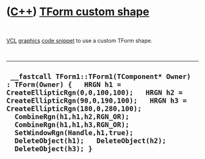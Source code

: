 



 

 

 

 

 

([C++](Cpp.md)) [TForm custom shape](CppTFormCustomShape.md)
==============================================================

 

[VCL](CppVcl.md) [graphics](CppVclGraphics.md) [code
snippet](CppVclCodeSnippets.md) to use a custom TForm shape.

 

  ---------------------------------------------------------------------------------------------------------------------------------------------------------------------------------------------------------------------------------------------------------------------------------------------------------------------------------------------------------------------
  ` __fastcall TForm1::TForm1(TComponent* Owner) : TForm(Owner) {   HRGN h1 = CreateEllipticRgn(0,0,100,100);   HRGN h2 = CreateEllipticRgn(90,0,190,100);   HRGN h3 = CreateEllipticRgn(180,0,280,100);   CombineRgn(h1,h1,h2,RGN_OR);   CombineRgn(h1,h1,h3,RGN_OR);   SetWindowRgn(Handle,h1,true);   DeleteObject(h1);   DeleteObject(h2);   DeleteObject(h3); }`
  ---------------------------------------------------------------------------------------------------------------------------------------------------------------------------------------------------------------------------------------------------------------------------------------------------------------------------------------------------------------------

 

 

 

 

 





 



